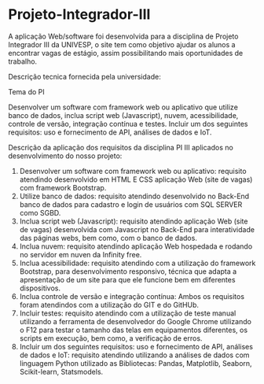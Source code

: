 # Projeto-Integrador-III

A aplicação Web/software foi desenvolvida para a disciplina de Projeto Integrador III da UNIVESP, o site tem como objetivo ajudar os alunos a encontrar vagas de estágio, assim possibilitando mais oportunidades de trabalho.

Descrição tecnica fornecida pela universidade:

Tema do PI

Desenvolver um software com framework web ou aplicativo que utilize banco de dados, inclua script web (Javascript), nuvem, acessibilidade, controle de versão, integração contínua e testes. Incluir um dos seguintes requisitos: uso e fornecimento de API, análises de dados e IoT.

Descrição da aplicação dos requisitos da disciplina PI III aplicados no desenvolvimento do nosso projeto:

1. Desenvolver um software com framework web ou aplicativo: requisito atendindo desenvolvido em HTML E CSS aplicação Web (site de vagas) com framework Bootstrap.
2. Utilize banco de dados: requisito atendindo desenvolvido no Back-End banco de dados para cadastro e login de usuários com SQL SERVER como SGBD.
3. Inclua script web (Javascript): requisito atendindo aplicação Web (site de vagas) desenvolvida com Javascript no Back-End para interatividade das páginas webs, bem como, com o banco de dados.
4. Inclua nuvem: requisito atendindo aplicação Web hospedada e rodando no servidor em nuven da Infinity free.
5. Inclua acessibilidade: requisito atendindo com a utilização do framework Bootstrap, para desenvolvimento responsivo, técnica que adapta a apresentação de um site para que ele funcione bem em diferentes dispositivos.
6. Inclua controle de versão e integração contínua: Ambos os requisitos foram atendindos com a utilização do GIT e do GitHUb.
7. Incluir testes: requisito atendindo com a utilização de teste manual utilizando a ferramenta de desenvolvedor do Google Chrome utilizando o F12 para testar o tamanho das telas em equipamentos diferentes, os scripts em execução, bem como, a verificação de erros.
8. Incluir um dos seguintes requisitos: uso e fornecimento de API, análises de dados e IoT: requisito atendindo utilizando a análises de dados com linguagem Python utilizado as Bibliotecas: Pandas, Matplotlib, Seaborn, Scikit-learn, Statsmodels.
